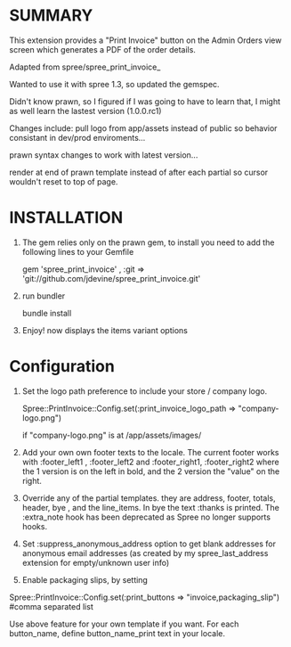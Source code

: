 SUMMARY
=======

This extension provides a "Print Invoice" button on the Admin Orders view screen which generates a PDF of the order details.

Adapted from spree/spree_print_invoice_

Wanted to use it with spree 1.3, so updated the gemspec. 

Didn't know prawn, so I figured if I was going to have to learn that, I might as well learn the lastest version (1.0.0.rc1)

Changes include: pull logo from app/assets instead of public so behavior consistant in dev/prod enviroments...

prawn syntax changes to work with latest version...

render at end of prawn template instead of after each partial so cursor wouldn't reset to top of page.


 
INSTALLATION
============

1. The gem relies only on the prawn gem, to install you need to add the following lines to your Gemfile

    gem 'spree_print_invoice' , :git => 'git://github.com/jdevine/spree_print_invoice.git'

2. run bundler

    bundle install
  
3. Enjoy! now displays the items variant options 

Configuration
==============

1. Set the logo path preference to include your store / company logo.

    Spree::PrintInvoice::Config.set(:print_invoice_logo_path => "company-logo.png")

    if "company-logo.png" is at /app/assets/images/

2. Add your own own footer texts to the locale. The current footer works with :footer_left1 , :footer_left2 and :footer_right1, :footer_right2 where the 1 version is on the left in bold, and the 2 version the "value" on the right.

3. Override any of the partial templates. they are address, footer, totals, header, bye , and the line_items. In bye the text :thanks is printed.  The :extra_note hook has been deprecated as Spree no longer supports hooks.

4. Set :suppress_anonymous_address option to get blank addresses for anonymous email addresses (as created by my spree_last_address extension for empty/unknown user info)

5. Enable packaging slips, by setting 

  Spree::PrintInvoice::Config.set(:print_buttons => "invoice,packaging_slip")  #comma separated list

  Use above feature for your own template if you want. For each button_name, define button_name_print text in your locale.
